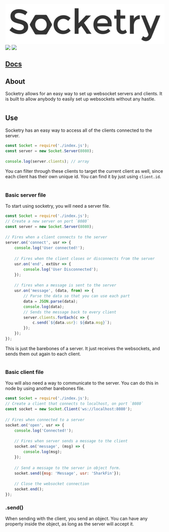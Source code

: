 <img src='./docs/images/Words.png'><br/>
<img src='https://travis-ci.org/PlayBy/Socketry.svg?branch=master'>
<img src='https://ci.appveyor.com/api/projects/status/lkhnwcrii036fphh?svg=true'>

## [Docs](https://playby.github.io/Socketry/)

## About

Socketry allows for an easy way to set up websocket servers and clients. It is built to allow anybody to easily set up websockets without any hastle. 
# 
## Use
Socketry has an easy way to access all of the clients connected to the server.<br/>
```js
const Socket = require('./index.js');
const server = new Socket.Server(8080);

console.log(server.clients); // array
```
You can filter through these clients to target the current client as well, since each client has their own unique id. You can find it by just using `client.id`.<br/>
# 
### Basic server file
To start using socketry, you will need a server file. <br/>
```js
const Socket = require('./index.js');
// Create a new server on port `8080`
const server = new Socket.Server(8080);

// Fires when a client connects to the server
server.on('connect', usr => {
    console.log('User connected!');
    
    // Fires when the client closes or disconnects from the server
    usr.on('end', extUsr => {
        console.log('User Disconnected');
    });
    
    // fires when a message is sent to the server
    usr.on('message', (data, from) => {
        // Parse the data so that you can use each part
        data = JSON.parse(data);
        console.log(data);
        // Sends the message back to every client
        server.clients.forEach(c => {
            c.send(`${data.usr}: ${data.msg}`);
        });
    });
});
```
This is just the barebones of a server. It just receives the websockets, and sends them out again to each client.
# 
### Basic client file
You will also need a way to communicate to the server. You can do this in node by using another barebones file.
```js
const Socket = require('./index.js');
// Create a client that connects to localhost, on port `8080`
const socket = new Socket.Client('ws://localhost:8080');

// Fires when connected to a server
socket.on('open', usr => {
    console.log('Connected!');

    // Fires when server sends a message to the client
    socket.on('message', (msg) => {
        console.log(msg);
    });

    // Send a message to the server in object form.
    socket.send({msg: 'Message', usr: 'SharkFin'});

    // Close the websocket connection
    socket.end();
});
```

### .send()
When sending with the client, you send an object. You can have any property inside the object, as long as the server will accept it. 